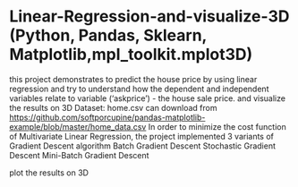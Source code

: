 # Linear-Regression-and-visualize-3D (Python, Pandas, Sklearn, Matplotlib,mpl_toolkit.mplot3D)
this project demonstrates to predict the house price by using linear regression and try to understand how the dependent and independent variables relate to variable (‘askprice’) - the house sale price.
and visualize  the results on 3D
Dataset: home.csv can download from https://github.com/softporcupine/pandas-matplotlib-example/blob/master/home_data.csv
In order to minimize the cost function of Multivariate Linear Regression, the project implemented 3 variants of Gradient Descent algorithm
Batch Gradient Descent
Stochastic Gradient Descent
Mini-Batch Gradient Descent

plot the results on 3D
